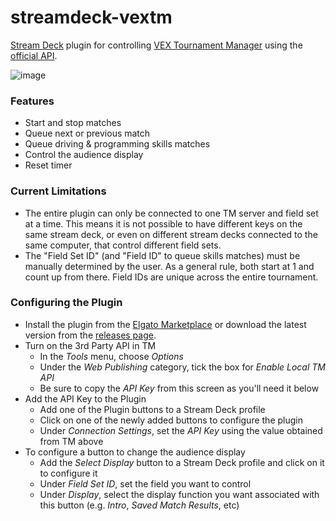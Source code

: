 # streamdeck-vextm
 [Stream Deck](https://www.elgato.com/en/welcome-to-stream-deck) plugin for controlling [VEX Tournament Manager](https://vextm.dwabtech.com/) using the [official API](https://kb.roboticseducation.org/hc/en-us/articles/19238156122135-TM-Public-API).
 
 ![image](https://user-images.githubusercontent.com/3682581/147676915-527bb66d-098a-4cb9-ad26-e0d1a23aeb94.png)


### Features
* Start and stop matches
* Queue next or previous match
* Queue driving & programming skills matches
* Control the audience display
* Reset timer

### Current Limitations
* The entire plugin can only be connected to one TM server and field set at a time. This means it is not possible to have different keys on the same stream deck, or even on different stream decks connected to the same computer, that control different field sets.
* The "Field Set ID" (and "Field ID" to queue skills matches) must be manually determined by the user. As a general rule, both start at 1 and count up from there. Field IDs are unique across the entire tournament.

### Configuring the Plugin
* Install the plugin from the [Elgato Marketplace](https://marketplace.elgato.com/product/vex-tournament-manager-9f059968-d499-4c2b-9bf2-b2c2817cb4cd) or download the latest version from the [releases page](https://github.com/johnholbrook/streamdeck-vextm/releases).
* Turn on the 3rd Party API in TM
  * In the *Tools* menu, choose *Options*
  * Under the *Web Publishing* category, tick the box for *Enable Local TM API*
  * Be sure to copy the *API Key* from this screen as you'll need it below
* Add the API Key to the Plugin
  *  Add one of the Plugin buttons to a Stream Deck profile
  *  Click on one of the newly added buttons to configure the plugin
  *  Under *Connection Settings*, set the *API Key* using the value obtained from TM above
* To configure a button to change the audience display
  *  Add the *Select Display* button to a Stream Deck profile and click on it to configure it
  *  Under *Field Set ID*, set the field you want to control
  *  Under *Display*, select the display function you want associated with this button (e.g. *Intro*, *Saved Match Results*, etc)
